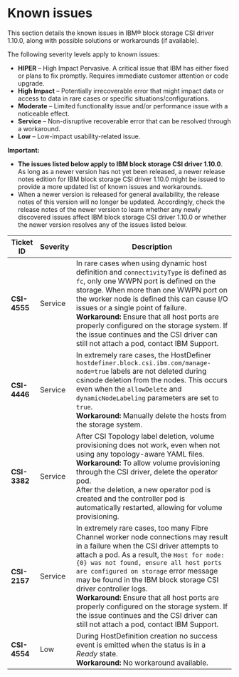 # Known issues

This section details the known issues in IBM® block storage CSI driver 1.10.0, along with possible solutions or workarounds (if available).

The following severity levels apply to known issues:

-   **HIPER** – High Impact Pervasive. A critical issue that IBM has either fixed or plans to fix promptly. Requires immediate customer attention or code upgrade.
-   **High Impact** – Potentially irrecoverable error that might impact data or access to data in rare cases or specific situations/configurations.
-   **Moderate** – Limited functionality issue and/or performance issue with a noticeable effect.
-   **Service** – Non-disruptive recoverable error that can be resolved through a workaround.
-   **Low** – Low-impact usability-related issue.

**Important:**

-   **The issues listed below apply to IBM block storage CSI driver 1.10.0**. As long as a newer version has not yet been released, a newer release notes edition for IBM block storage CSI driver 1.10.0 might be issued to provide a more updated list of known issues and workarounds.
-   When a newer version is released for general availability, the release notes of this version will no longer be updated. Accordingly, check the release notes of the newer version to learn whether any newly discovered issues affect IBM block storage CSI driver 1.10.0 or whether the newer version resolves any of the issues listed below.

|Ticket ID|Severity|Description|
|---------|--------|-----------|
|**CSI-4555**|Service|In rare cases when using dynamic host definition and `connectivityType` is defined as `fc`, only one WWPN port is defined on the storage. When more than one WWPN port on the worker node is defined this can cause I/O issues or a single point of failure.<br>**Workaround:** Ensure that all host ports are properly configured on the storage system. If the issue continues and the CSI driver can still not attach a pod, contact IBM Support.|
|**CSI-4446**|Service|In extremely rare cases, the HostDefiner `hostdefiner.block.csi.ibm.com/manage-node=true` labels are not deleted during csinode deletion from the nodes. This occurs even when the `allowDelete` and `dynamicNodeLabeling` parameters are set to `true`.<br>**Workaround:** Manually delete the hosts from the storage system.|
|**CSI-3382**|Service|After CSI Topology label deletion, volume provisioning does not work, even when not using any topology-aware YAML files.<br>**Workaround:** To allow volume provisioning through the CSI driver, delete the operator pod. <br>After the deletion, a new operator pod is created and the controller pod is automatically restarted, allowing for volume provisioning.|
|**CSI-2157**|Service|In extremely rare cases, too many Fibre Channel worker node connections may result in a failure when the CSI driver attempts to attach a pod. As a result, the `Host for node: {0} was not found, ensure all host ports are configured on storage` error message may be found in the IBM block storage CSI driver controller logs. <br>**Workaround:** Ensure that all host ports are properly configured on the storage system. If the issue continues and the CSI driver can still not attach a pod, contact IBM Support.|
|**CSI-4554**|Low|During HostDefinition creation no success event is emitted when the status is in a _Ready_ state.<br>**Workaround:** No workaround available.|


